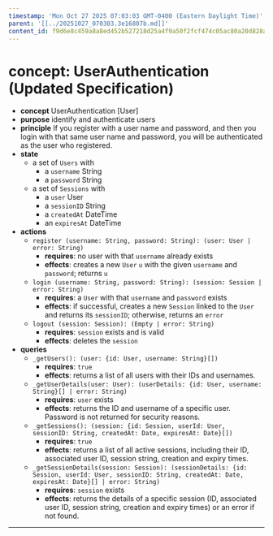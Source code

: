 ```yaml
---
timestamp: 'Mon Oct 27 2025 07:03:03 GMT-0400 (Eastern Daylight Time)'
parent: '[[../20251027_070303.3e16807b.md]]'
content_id: f9d6e8c459a8a8ed452b527218d25a4f9a50f2fcf474c05ac80a20d828a74a29
---
```


# concept: UserAuthentication (Updated Specification)

* **concept** UserAuthentication \[User]
* **purpose** identify and authenticate users
* **principle** If you register with a user name and password, and then you login with that same user name and password, you will be authenticated as the user who registered.
* **state**
  * a set of `Users` with
    * a `username` String
    * a `password` String
  * a set of `Sessions` with
    * a `user` User
    * a `sessionID` String
    * a `createdAt` DateTime
    * an `expiresAt` DateTime
* **actions**
  * `register (username: String, password: String): (user: User | error: String)`
    * **requires**: no user with that `username` already exists
    * **effects**: creates a new `User` `u` with the given `username` and `password`; returns `u`
  * `login (username: String, password: String): (session: Session | error: String)`
    * **requires**: a `User` with that `username` and `password` exists
    * **effects**: if successful, creates a new `Session` linked to the `User` and returns its `sessionID`; otherwise, returns an `error`
  * `logout (session: Session): (Empty | error: String)`
    * **requires**: `session` exists and is valid
    * **effects**: deletes the `session`
* **queries**
  * `_getUsers(): (user: {id: User, username: String}[])`
    * **requires**: `true`
    * **effects**: returns a list of all users with their IDs and usernames.
  * `_getUserDetails(user: User): (userDetails: {id: User, username: String}[] | error: String)`
    * **requires**: `user` exists
    * **effects**: returns the ID and username of a specific user. Password is not returned for security reasons.
  * `_getSessions(): (session: {id: Session, userId: User, sessionID: String, createdAt: Date, expiresAt: Date}[])`
    * **requires**: `true`
    * **effects**: returns a list of all active sessions, including their ID, associated user ID, session string, creation and expiry times.
  * `_getSessionDetails(session: Session): (sessionDetails: {id: Session, userId: User, sessionID: String, createdAt: Date, expiresAt: Date}[] | error: String)`
    * **requires**: `session` exists
    * **effects**: returns the details of a specific session (ID, associated user ID, session string, creation and expiry times) or an error if not found.

***
